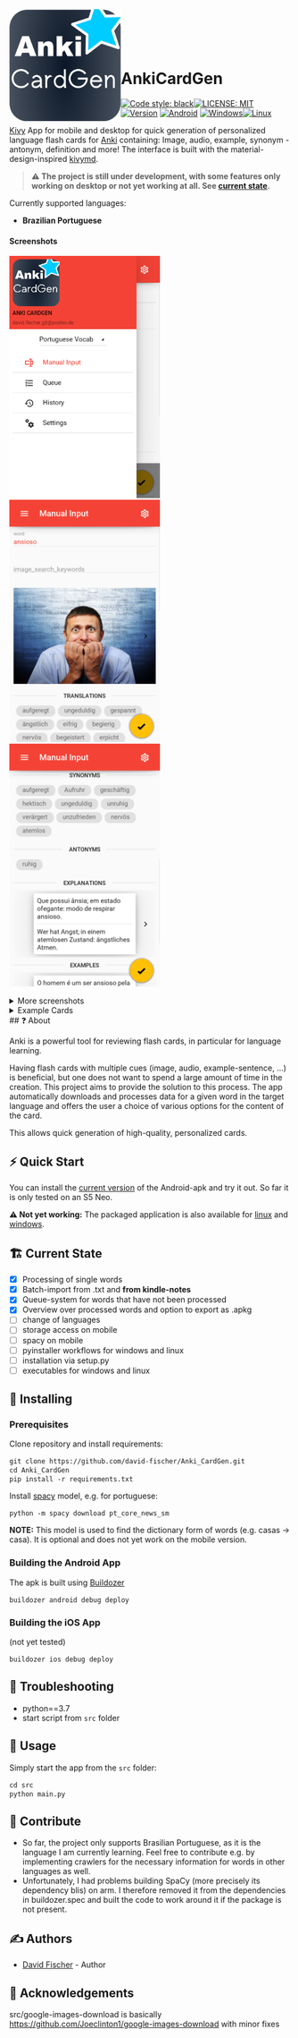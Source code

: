 <div>
<img align="left" height=200 src="src/assets/AnkiCardGen.png">
</br>
</br>
</br>
</br>
<h1>AnkiCardGen</h1>
</div>

[![Code style: black](https://img.shields.io/badge/code%20style-black-000000.svg)](https://github.com/psf/black)[![LICENSE: MIT](https://img.shields.io/github/license/david-fischer/Anki_CardGen)](https://github.com/david-fischer/Anki_CardGen/blob/master/LICENSE) [![Version](https://img.shields.io/github/v/release/david-fischer/Anki_CardGen?label=version)]() [![Android](https://img.shields.io/github/workflow/status/david-fischer/Anki_CardGen/build%20android/master?label=android%20build)]() [![Windows](https://img.shields.io/github/workflow/status/david-fischer/Anki_CardGen/build%20windows/master?label=windows%20build)]()[![Linux](https://img.shields.io/github/workflow/status/david-fischer/Anki_CardGen/build%20linux/master?label=linux%20build)]()

[Kivy](https://kivy.org/) App for mobile and desktop for quick generation of personalized language flash cards for [Anki](https://apps.ankiweb.net/) containing: Image, audio, example, synonym - antonym, definition and more! The interface is built with the material-design-inspired [kivymd](https://github.com/kivymd/KivyMD).

> **:warning: The project is still under development, with some features only working on desktop or not yet working at all. See [current state](https://github.com/david-fischer/Anki_CardGen#-current-state).**

Currently supported languages:

* **Brazilian Portuguese**

#### Screenshots

<img src="screenshots/0-nav-drawer-open.png" width=270>&nbsp;<img src="screenshots/1-word.png" width=270>&nbsp;<img src="screenshots/2-word.png" width=270>&nbsp;<!--  -->
<details>
<summary>More screenshots</summary>
<img src="screenshots/3-word-images.png" width=270>&nbsp;<img src="screenshots/4-import.png" width=270>&nbsp;<img src="screenshots/5-export.png" width=270>&nbsp;</details>
<details>
<summary>Example Cards</summary>
<h3>casa</h3>
    <img src="screenshots/casa/meaning-pt_back.png" width=270>
    <img src="screenshots/casa/meaning-pt_front.png" width=270>
    <img src="screenshots/casa/pt-meaning_front.png" width=270>
<h3>comecar</h3>
    <img src="screenshots/comecar/meaning-pt_back.png" width=270>
    <img src="screenshots/comecar/meaning-pt_front.png" width=270>
    <img src="screenshots/comecar/pt-meaning_front.png" width=270>
<h3>convite</h3>
    <img src="screenshots/convite/meaning-pt_back.png" width=270>
    <img src="screenshots/convite/meaning-pt_front.png" width=270>
    <img src="screenshots/convite/pt-meaning_front.png" width=270>
</details>
## ❓ About

Anki is a powerful tool for reviewing flash cards, in particular for language learning.

Having flash cards with multiple cues (image, audio, example-sentence, ...) is beneficial, but one does not want to spend a large amount of time in the creation. This project aims to provide the solution to this process. The app automatically downloads and processes data for a given word in the target language and offers the user a choice of various options for the content of the card.

This allows quick generation of high-quality, personalized cards.

## ⚡ Quick Start

You can install the [current version](https://github.com/david-fischer/Anki_CardGen/tree/data/android) of the Android-apk and try it out. So far it is only tested on an S5 Neo.

**⚠️ Not yet working:** The packaged application is also available for [linux](https://github.com/david-fischer/Anki_CardGen/raw/data/linux/AnkiCardGen) and [windows](https://github.com/david-fischer/Anki_CardGen/raw/data/windows/AnkiCardGen.exe).

## 🏗 Current State

* [x] Processing of single words
* [x] Batch-import from .txt and **from kindle-notes**
* [x] Queue-system for words that have not been processed
* [x] Overview over processed words and option to export as .apkg
* [ ] change of languages
* [ ] storage access on mobile
* [ ] spacy on mobile
* [ ] pyinstaller workflows for windows and linux
* [ ] installation via setup.py
* [ ] executables for windows and linux

## 🚧 Installing

### Prerequisites

Clone repository and install requirements:

```
git clone https://github.com/david-fischer/Anki_CardGen.git
cd Anki_CardGen
pip install -r requirements.txt
```

Install [spacy](https://github.com/explosion/spaCy) model, e.g. for portuguese:

```
python -m spacy download pt_core_news_sm
```

**NOTE:** This model is used to find the dictionary form of words (e.g. casas -> casa). It is optional and does not yet work on the mobile version.

### Building the Android App

The apk is built using [Buildozer](https://buildozer.readthedocs.io/en/latest/)
```
buildozer android debug deploy
```

### Building the iOS App
(not yet tested)
```
buildozer ios debug deploy
```

## 🎯 Troubleshooting

* python==3.7
* start script from `src` folder

## 🔧 Usage
Simply start the app from the `src` folder:

```
cd src
python main.py
```



## 🚀 Contribute
* So far, the project only supports Brasilian Portuguese, as it is the language I am currently learning.
  Feel free to contribute e.g. by implementing crawlers for the necessary information for words in other languages as well.
* Unfortunately, I had problems building SpaCy (more precisely its dependency blis) on arm. I therefore removed it from the dependencies in buildozer.spec and built the code to work around it if the package is not present.

## ✍️ Authors
- [David Fischer](https://github.com/david-fischer) - Author

## 🎉 Acknowledgements

src/google-images-download is basically https://github.com/Joeclinton1/google-images-download with minor fixes
